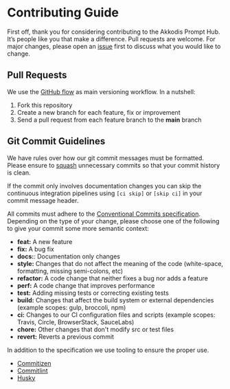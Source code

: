 # Contributing Guide

First off, thank you for considering contributing to the Akkodis Prompt Hub. It’s people like you that make a difference. Pull requests are welcome. For major changes, please open an [issue](https://github.com/akkodis-aws/akkodis-prompt-hub/issues) first to discuss what you would like to change.

## Pull Requests

We use the [GitHub flow](https://guides.github.com/introduction/flow/) as main versioning workflow. In a nutshell:

1. Fork this repository
2. Create a new branch for each feature, fix or improvement
3. Send a pull request from each feature branch to the **main** branch

## Git Commit Guidelines

We have rules over how our git commit messages must be formatted. Please ensure to
[squash](https://help.github.com/articles/about-git-rebase/#commands-available-while-rebasing) unnecessary commits so that your commit history is clean.

If the commit only involves documentation changes you can skip the continuous integration pipelines using `[ci skip]` or `[skip ci]` in your commit message header.

All commits must adhere to the [Conventional Commits specification](https://conventionalcommits.org/). Depending on the type of your change, please choose one of the following to give your commit some more semantic context:

- **feat:** A new feature
- **fix:** A bug fix
- **docs:**: Documentation only changes
- **style:** Changes that do not affect the meaning of the code (white-space, formatting, missing semi-colons, etc)
- **refactor:** A code change that neither fixes a bug nor adds a feature
- **perf:** A code change that improves performance
- **test:** Adding missing tests or correcting existing tests
- **build:** Changes that affect the build system or external dependencies (example scopes: gulp, broccoli, npm)
- **ci:** Changes to our CI configuration files and scripts (example scopes: Travis, Circle, BrowserStack, SauceLabs)
- **chore:** Other changes that don't modify src or test files
- **revert:** Reverts a previous commit

In addition to the specification we use tooling to ensure the proper use.

- [Commitizen](https://commitizen-tools.github.io/commitizen/)
- [Commitlint](https://commitlint.js.org)
- [Husky](https://typicode.github.io/husky)
